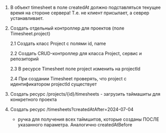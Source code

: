 1. В объект timesheet в поле createdAt должно подставляться текущее время на стороне сервера!
Т.е. не клиент присылает, а севрер устанавливает.


2. Создать отдельный контроллер для проектов (поле Timesheet.project)

   2.1 Создать класс Project с полями id, name

   2.2 Создать CRUD-контроллер для класса Project, сервис и репозиторий

   2.3 В ресурсе Timesheet поле project изменить на projectId

   2.4 При создании Timesheet проверять, что project с идентификатором projectId существует


3. Создать ресурс /projects/{id}/timesheets - загрузить таймашиты для конкретного проекта


4. Создать ресурс /timesheets?createdAtAfter=2024-07-04
      - ручка для получения всех таймшитов, которые созданы ПОСЛЕ указанного параметра.
      Аналогично createdAtBefore
